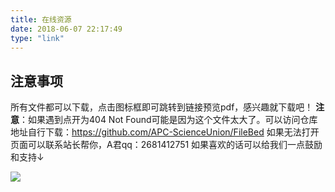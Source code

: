 ```yaml
---
title: 在线资源
date: 2018-06-07 22:17:49
type: "link"
---
```

## 注意事项
所有文件都可以下载，点击图标框即可跳转到链接预览pdf，感兴趣就下载吧！
**注意**：如果遇到点开为404 Not Found可能是因为这个文件太大了。可以访问仓库地址自行下载：https://github.com/APC-ScienceUnion/FileBed
如果无法打开页面可以联系站长帮你，A君qq：2681412751
如果喜欢的话可以给我们一点鼓励和支持↓

![](https://s2.loli.net/2022/03/12/IO6b2cnYSCsfKoW.png)